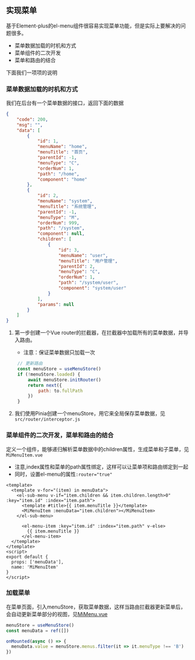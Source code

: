 ## 实现菜单
基于Element-plus的el-menu组件很容易实现菜单功能，但是实际上要解决的问题很多。
- 菜单数据加载的时机和方式
- 菜单组件的二次开发
- 菜单和路由的结合

下面我们一项项的说明

### 菜单数据加载的时机和方式
我们在后台有一个菜单数据的接口，返回下面的数据
```json
{
    "code": 200,
    "msg": "",
    "data": [
        {
            "id": 1,
            "menuName": "home",
            "menuTitle": "首页",
            "parentId": -1,
            "menuType": "C",
            "orderNum": 1,
            "path": "/home",
            "component": "home"
        },
        {
            "id": 2,
            "menuName": "system",
            "menuTitle": "系统管理",
            "parentId": -1,
            "menuType": "M",
            "orderNum": 999,
            "path": "/system",
            "component": null,
            "children": [
                {
                    "id": 3,
                    "menuName": "user",
                    "menuTitle": "用户管理",
                    "parentId": 2,
                    "menuType": "C",
                    "orderNum": 1,
                    "path": "/system/user",
                    "component": "system/user"
                }
            ],
            "params": null
        }
    ]
}
```

1. 第一步创建一个Vue router的拦截器，在拦截器中加载所有的菜单数据，并导入路由。
   - 注意：保证菜单数据只加载一次
   
   ```js
    // 更新路由
    const menuStore = useMenuStore()
    if (!menuStore.loaded) {
        await menuStore.initRouter()
        return next({
            path: to.fullPath
        })
    }
   ```

2. 我们使用Pinia创建一个menuStore，用它来全局保存菜单数据，见`src/router/interceptor.js`


### 菜单组件的二次开发，菜单和路由的结合
定义一个组件，能够递归解析菜单数据中的children属性，生成菜单和子菜单，见`MiMenuItem.vue`

  - 注意,index属性和菜单的path属性绑定，这样可以让菜单项和路由绑定到一起
  - 同时，设置el-menu的属性`:router="true"`

```vue
<template>
  <template v-for="(item) in menuData">
    <el-sub-menu v-if="item.children && item.children.length>0" :key="item.id" :index="item.path">
      <template #title>{{ item.menuTitle }}</template>
      <MiMenuItem :menuData="item.children"></MiMenuItem>
    </el-sub-menu>

      <el-menu-item :key="item.id" :index="item.path" v-else>
        {{ item.menuTitle }}
      </el-menu-item>
  </template>
</template>
<script>
export default {
  props: ['menuData'],
  name: 'MiMenuItem'
}
</script>
```

### 加载菜单
在菜单页面，引入menuStore，获取菜单数据，这样当路由拦截器更新菜单后，会自动更新菜单部分的视图，见[MiMenu.vue](..%2Fsrc%2Fviews%2Flayout%2FMiMenu.vue)

```js
menuStore = useMenuStore()
const menuData = ref([])

onMounted(async () => {
  menuData.value = menuStore.menus.filter(it => it.menuType !== 'B')
})
```